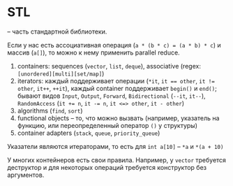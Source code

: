 # STL

– часть стандартной библиотеки.

Если у нас есть ассоциативная операция (`a * (b * c) = (a * b) * c`) и массив (`a[]`),
то можно к нему применить parallel reduce.

1. containers: sequences (`vector`, `list`, `deque`), associative (regex: `[unordered][multi][set/map]`)
1. iterators: каждый поддерживает операции (`*it`, `it == other`, `it != other`, `it++`, `++it`), каждый container поддерживает `begin()` и `end()`; 
бывают видов `Input`, `Output`, `Forward`, `Bidirectional` (`--it`, `it--`), `RandomAccess` (`it += n`, `it -= n`, `it <=> other`, `it - other`)
1. algorithms (`find`, `sort`)
1. functional objects – то, что можно вызвать (например, указатель на функцию, или переопределенный оператор `()` у структуры)
1. container adapters (`stack`, `queue`, `priority_queue`)

Указатели являются итераторами, то есть для `int a[10]` – `*a` и `*(a + 10)`

У многих контейнеров есть свои правила. Например, у `vector` требуется деструктор и для некоторых операций требуется конструктор без аргументов.
